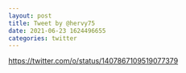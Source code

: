 ```yaml
--- 
layout: post 
title: Tweet by @hervy75 
date: 2021-06-23 1624496655 
categories: twitter 
--- 
```

https://twitter.com/o/status/1407867109519077379